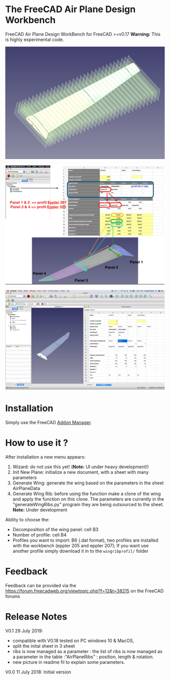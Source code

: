 # The FreeCAD Air Plane Design Workbench
FreeCAD Air Plane Design WorkBench for FreeCAD >=v0.17
**Warning:** This is highly experimental code.


![](https://github.com/FredsFactory/FreeCAD_AirPlaneDesign/blob/master/AirplaneDesign001.png)

![](https://github.com/FredsFactory/FreeCAD_AirPlaneDesign/blob/master/AirPlaneDesign002.png)

![](https://github.com/FredsFactory/FreeCAD_AirPlaneDesign/blob/master/AirPlaneDesignWorkbench.png)

# Installation
Simply use the FreeCAD [Addon Manager](https://github.com/FreeCAD/FreeCAD-addons#installing).

# How to use it ?
After installation a new menu appears:  
1. Wizard: do not use this yet! (**Note:** UI under heavy development!)  
2. Init New Plane: initialize a new document, with a sheet with many parameters  
3. Generate Wing: generate the wing based on the parameters in the sheet AirPlaneData  
4. Generate Wing Rib: before using the function make a clone of the wing and apply the function on this clone. The parameters are currently in the "generateWingRibs.py" program they are being outsourced to the sheet. **Note:** Under development

Ability to choose the:  
* Decomposition of the wing panel: cell B3  
* Number of profile: cell B4  
* Profiles you want to import: B6 (.dat format), two profiles are installed with the workbench (eppler 205 and eppler 207); If you want use another profile simply download it in to the `wingribprofil/` folder

# Feedback
Feedback can be provided via the https://forum.freecadweb.org/viewtopic.php?f=12&t=38215 on the FreeCAD forums

# Release Notes
V0.1 29 July 2019: 
* compatible with V0.18 tested on PC windows 10 & MacOS, 
* split the inital sheet in 3 sheet
* ribs is now managed as a parameter : the list of ribs is now managed as a parameter in the table :"AirPlaneRibs" : position, length & rotation.
* new picture in readme fil to explain some parameters.

V0.0 11 July 2018: Initial version
